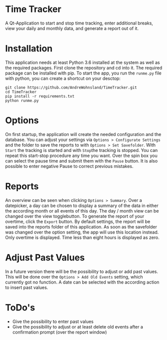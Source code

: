# Time Tracker

A Qt-Application to start and stop time tracking, enter additional breaks, view your daily and monthly data, and generate a report out of it.

# Installation

This application needs at least Python 3.6 installed at the system as well as the required packages. First clone the repository and cd into it. The required package can be installed with pip. To start the app, you run the `runme.py` file with python, you can create a shortcut on your desctop:

```
git clone https://github.com/AndreWohnsland/TimeTracker.git
cd TimeTracker
pip install -r requirements.txt
python runme.py
```

# Options

On first startup, the application will create the needed configuration and the database. You can adjust your settings via `Options > Configurate Settings` and the folder to save the reports to with `Options > Set Savefolder`. With `Start` the tracking is started and with `Stop`the tracking is stopped. You can repeat this start-stop procedure any time you want. Over the spin box you can select the pause time and submit them with the `Pause` button. It is also possible to enter negative Pause to correct previous mistakes.

# Reports

An overview can be seen when clicking `Options > Summary`. Over a datepicker, a day can be chosen to display a summary of the data in either the according month or all events of this day. The day / month view can be changed over the view togglebutton. To generate the report of your overtime, click the `Export` button. By default settings, the report will be saved into the reports folder of this application. As soon as the savefolder was changed over the option setting, the app will use this location instead. Only overtime is displayed. Time less than eight hours is displayed as zero.

# Adjust Past Values

In a future version there will be the possibility to adjust or add past values. This will be done over the `Options > Add Old Events` setting, which currently got no function. A date can be selected with the according action to insert past values.

# ToDo's

- Give the possibility to enter past values
- Give the possibility to adjust or at least delete old events after a confirmation prompt (over the report window)
